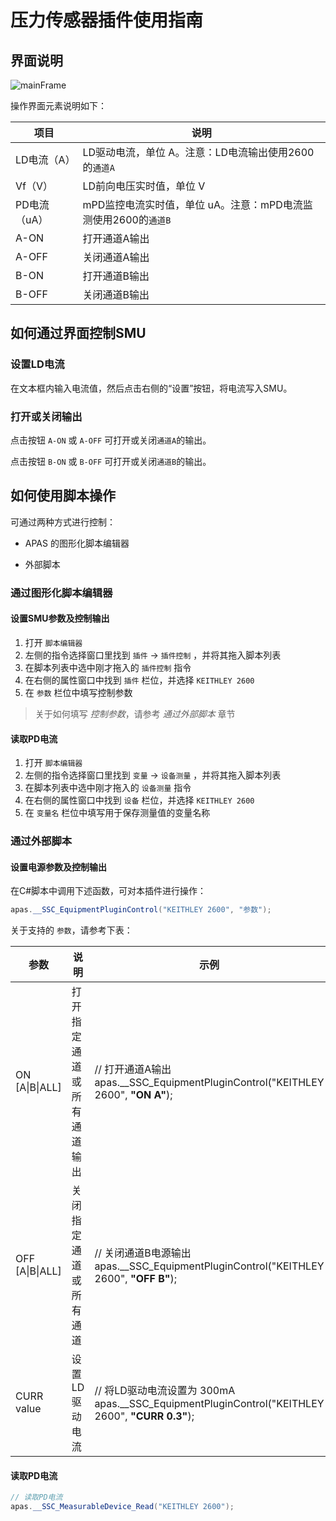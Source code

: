 ﻿# 压力传感器插件使用指南



## 界面说明

![mainFrame](\Resources\mainFrame.png)

操作界面元素说明如下：

| 项目         | 说明                                                         |
| ------------ | ------------------------------------------------------------ |
| LD电流（A）  | LD驱动电流，单位 A。注意：LD电流输出使用2600的`通道A`        |
| Vf（V）      | LD前向电压实时值，单位 V                                     |
| PD电流（uA） | mPD监控电流实时值，单位 uA。注意：mPD电流监测使用2600的`通道B` |
| A-ON         | 打开通道A输出                                                |
| A-OFF        | 关闭通道A输出                                                |
| B-ON         | 打开通道B输出                                                |
| B-OFF        | 关闭通道B输出                                                |



## 如何通过界面控制SMU

### 设置LD电流

在文本框内输入电流值，然后点击右侧的“设置”按钮，将电流写入SMU。



### 打开或关闭输出

点击按钮 `A-ON`  或 `A-OFF` 可打开或关闭`通道A`的输出。

点击按钮 `B-ON`  或 `B-OFF` 可打开或关闭`通道B`的输出。



 ## 如何使用脚本操作

可通过两种方式进行控制：

-  APAS 的图形化脚本编辑器

- 外部脚本



### 通过图形化脚本编辑器

#### 设置SMU参数及控制输出

1. 打开 `脚本编辑器`
2. 左侧的指令选择窗口里找到 `插件` -> `插件控制` ，并将其拖入脚本列表
3. 在脚本列表中选中刚才拖入的 `插件控制` 指令
4. 在右侧的属性窗口中找到 `插件` 栏位，并选择 `KEITHLEY 2600`
5. 在 `参数` 栏位中填写控制参数


> 关于如何填写 *控制参数*，请参考 *通过外部脚本* 章节



#### 读取PD电流

1. 打开 `脚本编辑器`
2. 左侧的指令选择窗口里找到 `变量` -> `设备测量` ，并将其拖入脚本列表
3. 在脚本列表中选中刚才拖入的 `设备测量` 指令
4. 在右侧的属性窗口中找到 `设备` 栏位，并选择 `KEITHLEY 2600` 
5. 在 `变量名` 栏位中填写用于保存测量值的变量名称



### 通过外部脚本

#### 设置电源参数及控制输出

在C#脚本中调用下述函数，可对本插件进行操作：

```c#
apas.__SSC_EquipmentPluginControl("KEITHLEY 2600", "参数");
```



关于支持的 `参数`，请参考下表：

| 参数                 | 说明                   | 示例                                                         |
| -------------------- | ---------------------- | ------------------------------------------------------------ |
| ON [A&#124;B&#124;ALL]    | 打开指定通道或所有通道输出 | // 打开通道A输出<br />apas.__SSC_EquipmentPluginControl("KEITHLEY 2600", **"ON A"**); |
| OFF [A&#124;B&#124;ALL]   | 关闭指定通道或所有通道 | // 关闭通道B电源输出<br />apas.__SSC_EquipmentPluginControl("KEITHLEY 2600", **"OFF B"**); |
| CURR value | 设置LD驱动电流   | // 将LD驱动电流设置为 300mA<br />apas.__SSC_EquipmentPluginControl("KEITHLEY 2600", **"CURR 0.3"**); |



#### 读取PD电流

```c#
// 读取PD电流
apas.__SSC_MeasurableDevice_Read("KEITHLEY 2600");
```

